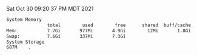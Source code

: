 Sat Oct 30 09:20:37 PM MDT 2021
```bash
System Memory
               total        used        free      shared  buff/cache   available
Mem:           7.7Gi       977Mi       4.9Gi        12Mi       1.8Gi       6.4Gi
Swap:          7.6Gi       337Mi       7.3Gi
System Storage
687M	.
```
```bash
